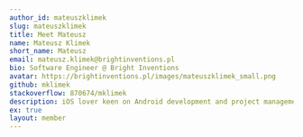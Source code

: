 ```yaml
---
author_id: mateuszklimek
slug: mateuszklimek
title: Meet Mateusz
name: Mateusz Klimek
short_name: Mateusz
email: mateusz.klimek@brightinventions.pl
bio: Software Engineer @ Bright Inventions
avatar: https://brightinventions.pl/images/mateuszklimek_small.png
github: mklimek
stackoverflow: 870674/mklimek
description: iOS lover keen on Android development and project management
ex: true
layout: member
---
```


